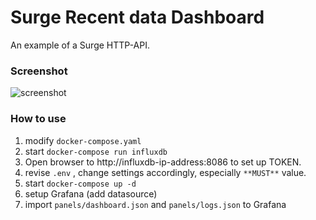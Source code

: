 # Surge Recent data Dashboard

An example of a Surge HTTP-API.

### Screenshot

![screenshot](./screenshot/screenshot.png)

### How to use

1. modify `docker-compose.yaml` 
2. start `docker-compose run influxdb`
3. Open browser to http://influxdb-ip-address:8086 to set up TOKEN.
4. revise `.env` , change settings accordingly, especially `**MUST**` value. 
4. start `docker-compose up -d`
5. setup Grafana (add datasource)
6. import `panels/dashboard.json` and `panels/logs.json` to Grafana
